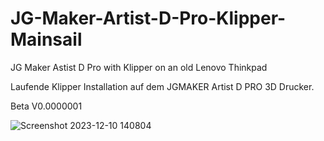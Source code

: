 # JG-Maker-Artist-D-Pro-Klipper-Mainsail
JG Maker Astist D Pro with Klipper  on an old Lenovo Thinkpad 

Laufende Klipper Installation auf dem JGMAKER Artist D PRO 3D Drucker.

Beta V0.0000001


![Screenshot 2023-12-10 140804](https://github.com/Martin-Stiller/JG-Maker-Artist-D-Pro-Klipper-Mainsail/assets/49054392/361910a0-dfc0-42f2-b7c1-dbe86576c207)
